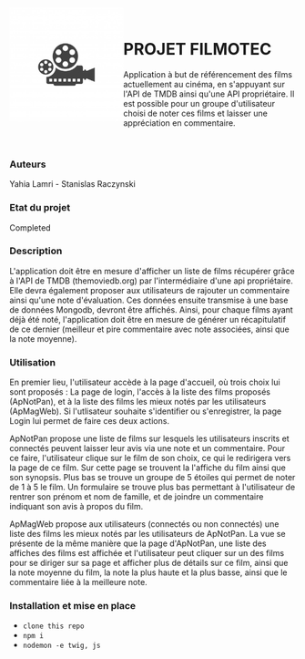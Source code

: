 <img src="public/images/filmotec.jpg" align="left" width="200px"/>
<br>

# **PROJET FILMOTEC**

Application à but de référencement des films actuellement au cinéma, en s'appuyant sur l'API de TMDB ainsi qu'une API propriétaire. Il est possible pour un groupe d'utilisateur choisi de noter ces films et laisser une appréciation en commentaire.


<br>

### **Auteurs**

Yahia Lamri - Stanislas Raczynski

### **Etat du projet**

Completed


### **Description**

L'application doit être en mesure d'afficher un liste de films récupérer grâce à l'API de TMDB (themoviedb.org) par l'intermédiaire d'une api propriétaire. Elle devra également proposer aux utilisateurs de rajouter un commentaire ainsi qu'une note d'évaluation. 
Ces données ensuite transmise à une base de données Mongodb, devront être affichés. Ainsi, pour chaque films ayant déjà été noté, l'application doit être en mesure de générer un récapitulatif de ce dernier (meilleur et pire commentaire avec note associées, ainsi que la note moyenne).

### **Utilisation**

En premier lieu, l'utilisateur accède à la page d'accueil, où trois choix lui sont proposés : La page de login, l'accès à la liste des films proposés (ApNotPan), et à la liste des films les mieux notés par les utilisateurs (ApMagWeb). 
Si l'utlisateur souhaite s'identifier ou s'enregistrer, la page Login lui permet de faire ces deux actions.


ApNotPan propose une liste de films sur lesquels les utilisateurs inscrits et connectés peuvent laisser leur avis via une note et un commentaire. Pour ce faire, l'utilisateur clique sur le film de son choix, ce qui le redirigera vers la page de ce film. Sur cette page se trouvent la l'affiche du film ainsi que son synopsis. Plus bas se trouve un groupe de 5 étoiles qui permet de noter de 1 à 5 le film. Un formulaire se trouve plus bas permettant à l'utilisateur de rentrer son prénom et nom de famille, et de joindre un commentaire indiquant son avis à propos du film.

ApMagWeb propose aux utilisateurs (connectés ou non connectés) une liste des films les mieux notés par les utilisateurs de ApNotPan. La vue se présente de la même manière que la page d'ApNotPan, une liste des affiches des films est affichée et l'utilisateur peut cliquer sur un des films pour se diriger sur sa page et afficher plus de détails sur ce film, ainsi que la note moyenne du film, la note la plus haute et la plus basse, ainsi que le commentaire liée à la meilleure note. 

### **Installation et mise en place**

- ```clone this repo```
- ```npm i```
- ```nodemon -e twig, js```
